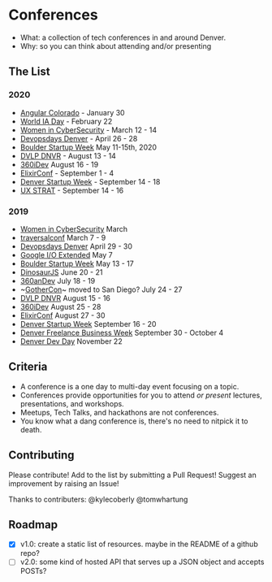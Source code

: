 # Conferences

- What: a collection of tech conferences in and around Denver.
- Why: so you can think about attending and/or presenting

## The List

### 2020
- [Angular Colorado](https://angularcolorado.com/) - January 30
- [World IA Day](https://www.worldiaday.org/events/denver/2020) - February 22
- [Women in CyberSecurity](https://www.wicys.org/conference) - March 12 - 14
- [Devopsdays Denver](https://devopsdays.org/events/2020-denver/welcome/) - April 26 - 28
- [Boulder Startup Week](https://boulderstartupweek.com/) May 11-15th, 2020
- [DVLP DNVR](https://developdenver.org) - August 13 - 14
- [360iDev](https://360idev.com/) August 16 - 19
- [ElixirConf](https://elixirconf.com/) - September 1 - 4
- [Denver Startup Week](https://www.denverstartupweek.org/) - September 14 - 18
- [UX STRAT](https://uxstrat.com/usa/) - September 14 - 16

### 2019
- [Women in CyberSecurity](https://www.wicys.org/conference) March
- [traversalconf](https://traversalconf.com/) March 7 - 9
- [Devopsdays Denver](https://devopsdays.org/events/2019-denver/welcome/) April 29 - 30
- [Google I/O Extended](https://www.eventbrite.com/e/sold-out-google-io-extended-2019-denver-io19extended-tickets-59677060695) May 7
- [Boulder Startup Week](https://boulderstartupweek.com/) May 13 - 17
- [DinosaurJS](https://www.dinosaurjs.org/) June 20 - 21
- [360anDev](http://360andev.com/) July 18 - 19
- ~[GotherCon](https://www.gophercon.com/)~ moved to San Diego? July 24 - 27
- [DVLP DNVR](https://developdenver.org/) August 15 - 16
- [360iDev](https://360idev.com/) August 25 - 28
- [ElixirConf](https://elixirconf.com/2019) August 27 - 30
- [Denver Startup Week](https://www.denverstartupweek.org/) September 16 - 20
- [Denver Freelance Business Week](https://freelancebusinessweek.com/denver/) September 30 - October 4
- [Denver Dev Day](https://denverdevday.github.io/nov-2019/) November 22

## Criteria

- A conference is a one day to multi-day event focusing on a topic.
- Conferences provide opportunities for you to attend *or present* lectures, presentations, and workshops.
- Meetups, Tech Talks, and hackathons are not conferences.
- You know what a dang conference is, there's no need to nitpick it to death.

## Contributing

Please contribute! Add to the list by submitting a Pull Request! Suggest an improvement by raising an Issue!

Thanks to contributers: @kylecoberly @tomwhartung

## Roadmap

- [x] v1.0: create a static list of resources. maybe in the README of a github repo?
- [ ] v2.0: some kind of hosted API that serves up a JSON object and accepts POSTs?
